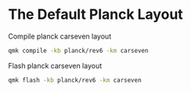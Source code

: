# The Default Planck Layout

Compile planck carseven layout

```bash
qmk compile -kb planck/rev6 -km carseven
```

Flash planck carseven layout

```bash
qmk flash -kb planck/rev6 -km carseven
```
